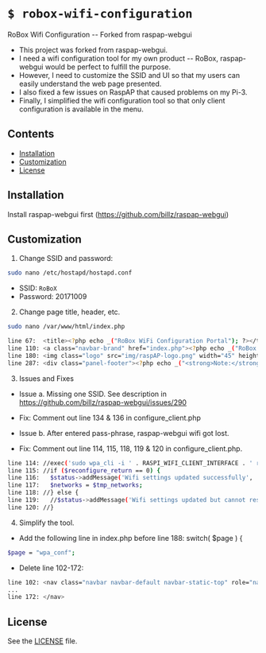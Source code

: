 # `$ robox-wifi-configuration`
RoBox Wifi Configuration -- Forked from raspap-webgui

* This project was forked from raspap-webgui. 
* I need a wifi configuration tool for my own product -- RoBox, raspap-webgui would be perfect to fulfill the purpose.
* However, I need to customize the SSID and UI so that my users can easily understand the web page presented.
* I also fixed a few issues on RaspAP that caused problems on my Pi-3.
* Finally, I simplified the wifi configuration tool so that only client configuration is available in the menu.
## Contents

 - [Installation](#installation)
 - [Customization](#customization)
 - [License](#license)

## Installation
Install raspap-webgui first (https://github.com/billz/raspap-webgui)

## Customization
1. Change SSID and password:
```sh
sudo nano /etc/hostapd/hostapd.conf
```
* SSID: `RoBoX`
* Password: 20171009

2. Change page title, header, etc.
```sh
sudo nano /var/www/html/index.php
```
```sh
line 67:  <title><?php echo _("RoBox WiFi Configuration Portal"); ?></title>
line 110: <a class="navbar-brand" href="index.php"><?php echo _("RoBox Wifi Portal"); ?></a>
line 180: <img class="logo" src="img/raspAP-logo.png" width="45" height="45">RoBox
line 287: <div class="panel-footer"><?php echo _("<strong>Note:</strong> WEP aaccess points appear as 'Open'. RoBox does not currently support ...
```

3. Issues and Fixes
* Issue a. Missing one SSID. See description in https://github.com/billz/raspap-webgui/issues/290
* Fix: Comment out line 134 & 136 in configure_client.php

* Issue b. After entered pass-phrase, raspap-webgui wifi got lost.
* Fix: Comment out line 114, 115, 118, 119 & 120 in configure_client.php.
```sh
line 114: //exec('sudo wpa_cli -i ' . RASPI_WIFI_CLIENT_INTERFACE . ' reconfigure', $reconfigure_out, $reconfigure_return );
line 115: //if ($reconfigure_return == 0) {
line 116:   $status->addMessage('Wifi settings updated successfully', 'success');
line 117:   $networks = $tmp_networks;
line 118: //} else {
line 119:   //$status->addMessage('Wifi settings updated but cannot restart (cannot execute "wpa_cli reconfigure")', 'danger');
line 120: //}
```

4. Simplify the tool.
* Add the following line in index.php before line 188: switch( $page ) {
```sh
$page = "wpa_conf";
```
* Delete line 102-172:
```sh
line 102: <nav class="navbar navbar-default navbar-static-top" role="navigation" style="margin-bottom: 0">
...
line 172: </nav>
```

## License
See the [LICENSE](./LICENSE) file.

